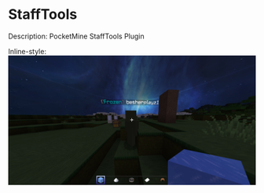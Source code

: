 # StaffTools
Description: PocketMine StaffTools Plugin 

Inline-style: 
![alt text](https://github.com/besher678/StaffTools/blob/main/Frozen.PNG)
